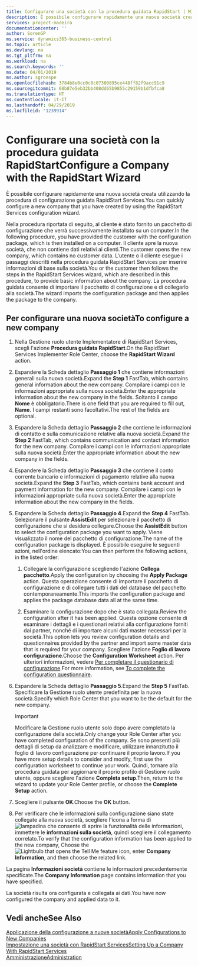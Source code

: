 ```yaml
---
title: Configurare una società con la procedura guidata RapidStart | Microsoft Docs
description: È possibile configurare rapidamente una nuova società creata utilizzando la procedura di configurazione guidata RapidStart Services.
services: project-madeira
documentationcenter: ''
author: SorenGP
ms.service: dynamics365-business-central
ms.topic: article
ms.devlang: na
ms.tgt_pltfrm: na
ms.workload: na
ms.search.keywords: ''
ms.date: 04/01/2019
ms.author: sgroespe
ms.openlocfilehash: 3784b8e0cc0c0c07300895ce448ff82f9acc91c9
ms.sourcegitcommit: 60b87e5eb32bb408dd65b9855c29159b1dfbfca8
ms.translationtype: HT
ms.contentlocale: it-IT
ms.lasthandoff: 04/29/2019
ms.locfileid: "1239914"
---
```

# <a name="configure-a-company-with-the-rapidstart-wizard"></a><span data-ttu-id="64a07-103">Configurare una società con la procedura guidata RapidStart</span><span class="sxs-lookup"><span data-stu-id="64a07-103">Configure a Company with the RapidStart Wizard</span></span>
<span data-ttu-id="64a07-104">È possibile configurare rapidamente una nuova società creata utilizzando la procedura di configurazione guidata RapidStart Services.</span><span class="sxs-lookup"><span data-stu-id="64a07-104">You can quickly configure a new company that you have created by using the RapidStart Services configuration wizard.</span></span>

<span data-ttu-id="64a07-105">Nella procedura riportata di seguito, al cliente è stato fornito un pacchetto di configurazione che verrà successivamente installato su un computer.</span><span class="sxs-lookup"><span data-stu-id="64a07-105">In the following procedure, you have provided the customer with the configuration package, which is then installed on a computer.</span></span> <span data-ttu-id="64a07-106">Il cliente apre la nuova società, che non contiene dati relativi ai clienti.</span><span class="sxs-lookup"><span data-stu-id="64a07-106">The customer opens the new company, which contains no customer data.</span></span> <span data-ttu-id="64a07-107">L'utente o il cliente esegue i passaggi descritti nella procedura guidata RapidStart Services per inserire informazioni di base sulla società.</span><span class="sxs-lookup"><span data-stu-id="64a07-107">You or the customer then follows the steps in the RapidStart Services wizard, which are described in this procedure, to provide basic information about the company.</span></span> <span data-ttu-id="64a07-108">La procedura guidata consente di importare il pacchetto di configurazione e di collegarlo alla società.</span><span class="sxs-lookup"><span data-stu-id="64a07-108">The wizard imports the configuration package and then applies the package to the company.</span></span>  

## <a name="to-configure-a-new-company"></a><span data-ttu-id="64a07-109">Per configurare una nuova società</span><span class="sxs-lookup"><span data-stu-id="64a07-109">To configure a new company</span></span>  
1. <span data-ttu-id="64a07-110">Nella Gestione ruolo utente Implementatore di RapidStart Services, scegli l'azione **Procedura guidata RapidStart**.</span><span class="sxs-lookup"><span data-stu-id="64a07-110">On the RapidStart Services Implementer Role Center, choose the **RapidStart Wizard** action.</span></span>  
2. <span data-ttu-id="64a07-111">Espandere la Scheda dettaglio **Passaggio 1** che contiene informazioni generali sulla nuova società.</span><span class="sxs-lookup"><span data-stu-id="64a07-111">Expand the **Step 1** FastTab, which contains general information about the new company.</span></span> <span data-ttu-id="64a07-112">Compilare i campi con le informazioni appropriate sulla nuova società.</span><span class="sxs-lookup"><span data-stu-id="64a07-112">Enter the appropriate information about the new company in the fields.</span></span> <span data-ttu-id="64a07-113">Soltanto il campo **Nome** è obbligatorio.</span><span class="sxs-lookup"><span data-stu-id="64a07-113">There is one field that you are required to fill out, **Name**.</span></span> <span data-ttu-id="64a07-114">I campi restanti sono facoltativi.</span><span class="sxs-lookup"><span data-stu-id="64a07-114">The rest of the fields are optional.</span></span>  
3. <span data-ttu-id="64a07-115">Espandere la Scheda dettaglio **Passaggio 2** che contiene le informazioni di contatto e sulla comunicazione relative alla nuova società.</span><span class="sxs-lookup"><span data-stu-id="64a07-115">Expand the **Step 2** FastTab, which contains communication and contact information for the new company.</span></span> <span data-ttu-id="64a07-116">Compilare i campi con le informazioni appropriate sulla nuova società.</span><span class="sxs-lookup"><span data-stu-id="64a07-116">Enter the appropriate information about the new company in the fields.</span></span>
4. <span data-ttu-id="64a07-117">Espandere la Scheda dettaglio **Passaggio 3** che contiene il conto corrente bancario e informazioni di pagamento relative alla nuova società.</span><span class="sxs-lookup"><span data-stu-id="64a07-117">Expand the **Step 3** FastTab, which contains bank account and payment information for the new company.</span></span> <span data-ttu-id="64a07-118">Compilare i campi con le informazioni appropriate sulla nuova società.</span><span class="sxs-lookup"><span data-stu-id="64a07-118">Enter the appropriate information about the new company in the fields.</span></span>  
5. <span data-ttu-id="64a07-119">Espandere la Scheda dettaglio **Passaggio 4**.</span><span class="sxs-lookup"><span data-stu-id="64a07-119">Expand the **Step 4** FastTab.</span></span> <span data-ttu-id="64a07-120">Selezionare il pulsante **AssistEdit** per selezionare il pacchetto di configurazione che si desidera collegare.</span><span class="sxs-lookup"><span data-stu-id="64a07-120">Choose the **AssistEdit** button to select the configuration package you want to apply.</span></span> <span data-ttu-id="64a07-121">Viene visualizzato il nome del pacchetto di configurazione.</span><span class="sxs-lookup"><span data-stu-id="64a07-121">The name of the configuration package is displayed.</span></span> <span data-ttu-id="64a07-122">È possibile eseguire le seguenti azioni, nell'ordine elencato:</span><span class="sxs-lookup"><span data-stu-id="64a07-122">You can then perform the following actions, in the listed order:</span></span>  

    1. <span data-ttu-id="64a07-123">Collegare la configurazione scegliendo l'azione **Collega pacchetto**.</span><span class="sxs-lookup"><span data-stu-id="64a07-123">Apply the configuration by choosing the **Apply Package** action.</span></span> <span data-ttu-id="64a07-124">Questa operazione consente di importare il pacchetto di configurazione e di collegare tutti i dati del database del pacchetto contemporaneamente.</span><span class="sxs-lookup"><span data-stu-id="64a07-124">This imports the configuration package and applies the package database data all at the same time.</span></span>  

    2. <span data-ttu-id="64a07-125">Esaminare la configurazione dopo che è stata collegata.</span><span class="sxs-lookup"><span data-stu-id="64a07-125">Review the configuration after it has been applied.</span></span> <span data-ttu-id="64a07-126">Questa opzione consente di esaminare i dettagli e i questionari relativi alla configurazione forniti dai partner, nonché di importare alcuni dati master necessari per la società.</span><span class="sxs-lookup"><span data-stu-id="64a07-126">This option lets you review configuration details and questionnaires provided by the partner and import some master data that is required for your company.</span></span> <span data-ttu-id="64a07-127">Scegliere l'azione **Foglio di lavoro configurazione**.</span><span class="sxs-lookup"><span data-stu-id="64a07-127">Choose the **Configuration Worksheet** action.</span></span> <span data-ttu-id="64a07-128">Per ulteriori informazioni, vedere [Per completare il questionario di configurazione](admin-gather-customer-setup-values.md#to-complete-the-configuration-questionnaire).</span><span class="sxs-lookup"><span data-stu-id="64a07-128">For more information, see [To complete the configuration questionnaire](admin-gather-customer-setup-values.md#to-complete-the-configuration-questionnaire).</span></span>  

6. <span data-ttu-id="64a07-129">Espandere la Scheda dettaglio **Passaggio 5**.</span><span class="sxs-lookup"><span data-stu-id="64a07-129">Expand the **Step 5** FastTab.</span></span> <span data-ttu-id="64a07-130">Specificare la Gestione ruolo utente predefinita per la nuova società.</span><span class="sxs-lookup"><span data-stu-id="64a07-130">Specify which Role Center that you want to be the default for the new company.</span></span>  

    > [!IMPORTANT]  
    >  <span data-ttu-id="64a07-131">Modificare la Gestione ruolo utente solo dopo avere completato la configurazione della società.</span><span class="sxs-lookup"><span data-stu-id="64a07-131">Only change your Role Center after you have completed configuration of the company.</span></span> <span data-ttu-id="64a07-132">Se sono presenti più dettagli di setup da analizzare e modificare, utilizzare innanzitutto il foglio di lavoro configurazione per continuare il proprio lavoro.</span><span class="sxs-lookup"><span data-stu-id="64a07-132">If you have more setup details to consider and modify, first use the configuration worksheet to continue your work.</span></span> <span data-ttu-id="64a07-133">Quindi, tornare alla procedura guidata per aggiornare il proprio profilo di Gestione ruolo utente, oppure scegliere l'azione **Completa setup**.</span><span class="sxs-lookup"><span data-stu-id="64a07-133">Then, return to the wizard to update your Role Center profile, or choose the **Complete Setup** action.</span></span>

7. <span data-ttu-id="64a07-134">Scegliere il pulsante **OK**.</span><span class="sxs-lookup"><span data-stu-id="64a07-134">Choose the **OK** button.</span></span>  
8. <span data-ttu-id="64a07-135">Per verificare che le informazioni sulla configurazione siano state collegate alla nuova società, scegliere l'icona a forma di ![lampadina che consente di aprire la funzionalità delle informazioni](media/ui-search/search_small.png "Informazioni sull'operazione che si desidera eseguire"), immettere le **informazioni sulla società**, quindi scegliere il collegamento correlato.</span><span class="sxs-lookup"><span data-stu-id="64a07-135">To verify that the configuration information has been applied to the new company, Choose the ![Lightbulb that opens the Tell Me feature](media/ui-search/search_small.png "Tell me what you want to do") icon, enter **Company Information**, and then choose the related link.</span></span>

<span data-ttu-id="64a07-136">La pagina **Informazioni società** contiene le informazioni precedentemente specificate.</span><span class="sxs-lookup"><span data-stu-id="64a07-136">The **Company Information** page contains information that you have specified.</span></span>   

<span data-ttu-id="64a07-137">La società risulta ora configurata e collegata ai dati.</span><span class="sxs-lookup"><span data-stu-id="64a07-137">You have now configured the company and applied data to it.</span></span>  

## <a name="see-also"></a><span data-ttu-id="64a07-138">Vedi anche</span><span class="sxs-lookup"><span data-stu-id="64a07-138">See Also</span></span>  
[<span data-ttu-id="64a07-139">Applicazione della configurazione a nuove società</span><span class="sxs-lookup"><span data-stu-id="64a07-139">Apply Configurations to New Companies</span></span>](admin-apply-configuration-to-new-companies.md)  
[<span data-ttu-id="64a07-140">Impostazione una società con RapidStart Services</span><span class="sxs-lookup"><span data-stu-id="64a07-140">Setting Up a Company With RapidStart Services</span></span>](admin-set-up-a-company-with-rapidstart.md)  
[<span data-ttu-id="64a07-141">Amministrazione</span><span class="sxs-lookup"><span data-stu-id="64a07-141">Administration</span></span>](admin-setup-and-administration.md)
